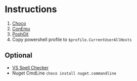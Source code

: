 # Instructions
1. [Choco](https://chocolatey.org/)
1. [ConEmu](https://conemu.github.io/)
1. [PoshGit](https://github.com/dahlbyk/posh-git)
1. Copy powershell profile to `$profile.CurrentUserAllHosts`

## Optional
* [VS Spell Checker](https://marketplace.visualstudio.com/items?itemName=EWoodruff.VisualStudioSpellCheckerVS2017andLater)
* Nuget CmdLine `choco install nuget.commandline`